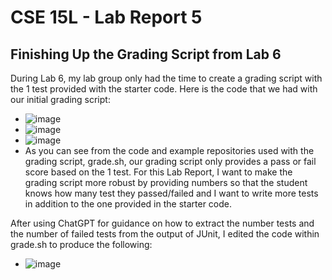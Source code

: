 # CSE 15L - Lab Report 5
## Finishing Up the Grading Script from Lab 6
During Lab 6, my lab group only had the time to create a grading script with the 1 test provided with the starter code. Here is the code that we had with our initial grading script:
 - ![image](https://user-images.githubusercontent.com/67081225/224467139-52ce3b05-f0a1-4b13-b9ad-878740e7ae40.png)
 - ![image](https://user-images.githubusercontent.com/67081225/224467186-8d7dcf9e-0259-410f-b2e1-e79b2fe6d7e2.png)
 - ![image](https://user-images.githubusercontent.com/67081225/224467197-f66c80d7-3220-488d-a95b-ade132368dad.png)
 - As you can see from the code and example repositories used with the grading script, grade.sh, our grading script only provides a pass or fail score based on the 1 test. For this Lab Report, I want to make the grading script more robust by providing numbers so that the student knows how many test they passed/failed and I want to write more tests in addition to the one provided in the starter code. 

After using ChatGPT for guidance on how to extract the number tests and the number of failed tests from the output of JUnit, I edited the code within grade.sh to produce the following:
 - ![image](https://user-images.githubusercontent.com/67081225/224467350-85a746a8-bb4c-41a7-80d8-7fc0404678b5.png)


